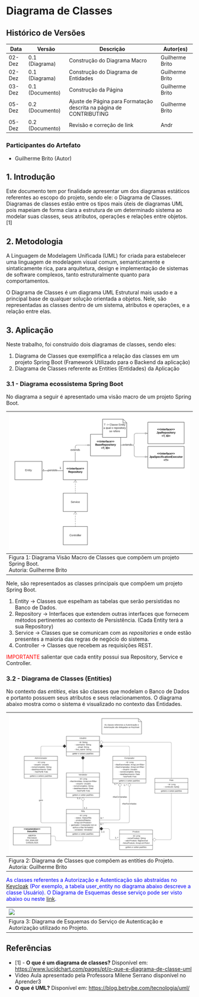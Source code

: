 # Diagrama de Classes

## Histórico de Versões

| Data   | Versão          | Descrição                                                           | Autor(es)       |
|--------|-----------------|---------------------------------------------------------------------|-----------------|
| 02-Dez | 0.1 (Diagrama)  | Construção do Diagrama Macro                                        | Guilherme Brito |
| 02-Dez | 0.1 (Diagrama)  | Construção do Diagrama de Entidades                                 | Guilherme Brito |
| 03-Dez | 0.1 (Documento) | Construção da Página                                                | Guilherme Brito |
| 05-Dez | 0.2 (Documento) | Ajuste de Página para Formatação descrita na página de CONTRIBUTING | Guilherme Brito |
| 05-Dez | 0.2 (Documento) | Revisão e correção de link                                          | Andr |

### Participantes do Artefato

- Guilherme Brito (Autor)

## 1. Introdução

Este documento tem por finalidade apresentar um dos diagramas estáticos referentes ao escopo do projeto, sendo ele: o
Diagrama de Classes. Diagramas de classes estão entre os tipos mais úteis de diagramas UML pois mapeiam de forma clara a
estrutura de um determinado sistema ao modelar suas classes, seus atributos, operações e relações entre objetos. [1]

## 2. Metodologia

A Linguagem de Modelagem Unificada (UML) for criada para estabelecer uma linguagem de modelagem visual comum,
semanticamente e sintaticamente rica, para arquitetura, design e implementação de sistemas de software complexos, tanto
estruturalmente quanto para comportamentos.

O Diagrama de Classes é um diagrama UML Estrutural mais usado e a principal base de qualquer solução orientada a
objetos. Nele, são representadas as classes dentro de um sistema, atributos e operações, e a relação entre elas.

## 3. Aplicação

Neste trabalho, foi construído dois diagramas de classes, sendo eles:

1. Diagrama de Classes que exemplifica a relação das classes em um projeto Spring Boot (Framework Utilizado para o
   Backend da aplicação)
2. Diagrama de Classes referente as Entities (Entidades) da Aplicação

### 3.1 - Diagrama ecossistema Spring Boot

No diagrama a seguir é apresentado uma visão macro de um projeto Spring Boot.

| ![](../assets/classe_macro.png)                                                                              |
|:-------------------------------------------------------------------------------------------------------------|
| Figura 1: Diagrama Visão Macro de Classes que compõem um projeto Spring Boot. <br/> Autoria: Guilherme Brito |

Nele, são representados as classes principais que compõem um projeto Spring Boot.

1. Entity -> Classes que espelham as tabelas que serão persistidas no Banco de Dados.
2. Repository -> Interfaces que extendem outras interfaces que fornecem métodos pertinentes ao contexto de
   Persistência. (Cada Entity terá a sua Repository)
3. Service -> Classes que se comunicam com as _repositories_ e onde estão presentes a maioria das regras de negócio do
   sistema.
4. Controller -> Classes que recebem as requisições REST.

<span style="color: red">IMPORTANTE</span> salientar que cada entity possui sua Repository, Service e Controller.

### 3.2 - Diagrama de Classes (Entities)

No contexto das _entities_, elas são classes que modelam o Banco de Dados e portanto possuem seus atributos e seus
relacionamentos. O diagrama abaixo mostra como o sistema é visualizado no contexto das Entidades.

| ![](../assets/uml_classes_ent.png)                                                             |
|:-----------------------------------------------------------------------------------------------|
| Figura 2: Diagrama de Classes que compõem as entities do Projeto.<br/>Autoria: Guilherme Brito |

<span style="color: blue">As classes referentes a Autorização e Autenticação são abstraídas
no [Keycloak](https://www.keycloak.org/) (Por exemplo, a tabela user_entity no diagrama abaixo descreve a classe
Usuário). O Diagrama de
Esquemas desse serviço pode ser visto abaixo ou neste [link](http://encurtador.com.br/gpsJK).</span>

| ![](https://gist.githubusercontent.com/thomasdarimont/b1c19da5e8df747b8596e6ddcda7e36f/raw/29309467f4ea07519cf614fd74943272e7d939f4/keycloak_db_overview_4.0.0.CR1-SNAPSHOT.svg) |
|:---------------------------------------------------------------------------------------------------------------------------------------------------------------------------------|
| Figura 3: Diagrama de Esquemas do Serviço de Autenticação e Autorização utilizado no Projeto.                                                                                    |

## Referências

- [1] - **O que é um diagrama de classes?** Disponível
  em: https://www.lucidchart.com/pages/pt/o-que-e-diagrama-de-classe-uml
- Video Aula apresentado pela Professora Milene Serrano disponível no Aprender3
- **O que é UML?** Disponível em: https://blog.betrybe.com/tecnologia/uml/


